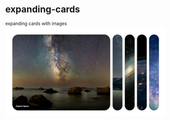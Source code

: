 # expanding-cards
expanding cards with images
![screen shot](https://github.com/Ashley-King/expanding-cards/blob/deploy/images/final-image.png?raw=true)
